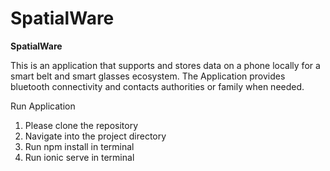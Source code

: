 # SpatialWare
**SpatialWare**

This is an application that supports and stores data on a phone locally for a smart belt and smart glasses ecosystem. The Application provides bluetooth connectivity and contacts authorities or family when needed.

Run Application
1. Please clone the repository
2. Navigate into the project directory
3. Run npm install in terminal
4. Run ionic serve in terminal
